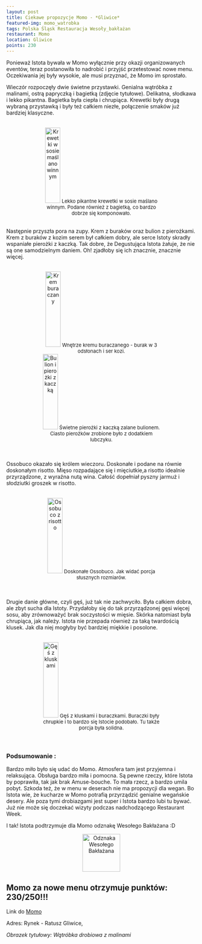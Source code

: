 ```yaml
---
layout: post
title: Ciekawe propozycje Momo - *Gliwice*
featured-img: momo_watrobka
tags: Polska Śląsk Restauracja Wesoły_bakłażan
restaurant: Momo
location: Gliwice
points: 230
---
```


Ponieważ Istota bywała w Momo wyłącznie przy okazji organizowanych eventów,
 teraz postanowiła to nadrobić i przyjść przetestować nowe menu. Oczekiwania jej były wysokie,
  ale musi przyznać, że Momo im sprostało.

Wieczór rozpoczęły dwie świetne przystawki. Genialna wątróbka z malinami, ostrą papryczką i bagietką (zdjęcie tytułowe).
 Delikatna, słodkawa i lekko pikantna. Bagietka była ciepła i chrupiąca.
  Krewetki były drugą wybraną przystawką i były też całkiem niezłe, połączenie smaków już bardziej klasyczne.
<br />&ensp;&ensp;&ensp;

<center><div style="width:65%">
   <img src="{{site.img_url}}/img/assets/img/posts/momo_krewetki.jpg" alt="Krewetki w sosie maślano winnym"
    height="200px" width="40px" />

   <font size="2">
       Lekko pikantne krewetki w sosie maślano winnym. Podane również z bagietką, co bardzo dobrze się komponowało.
   </font>
</div></center>
<br />

Następnie przyszła pora na zupy. Krem z buraków oraz bulion z pierożkami.
Krem z buraków z kozim serem był całkiem dobry, ale serce Istoty skradły wspaniałe pierożki z kaczką.
Tak dobre, że Degustująca Istota żałuje, że nie są one samodzielnym daniem.
Oh! zjadłoby się ich znacznie, znacznie więcej.
<br />&ensp;&ensp;&ensp;
<center><div style="width:65%">
   <img src="{{site.img_url}}/img/assets/img/posts/krem_buraczany.jpg" alt="Krem buraczany" height="200px" width="40px" />
   <font size="2">
Wnętrze kremu buraczanego - burak w 3 odsłonach i ser kozi.
   </font>
</div></center>

<center><div style="width:65%">
   <img src="{{site.img_url}}/img/assets/img/posts/bulion_i_pierozki.jpg"
   alt="Bulion i pierożki z kaczką" height="200px" width="40px" />
   <font size="2">
Świetne pierożki z kaczką zalane bulionem. Ciasto pierożków zrobione było z dodatkiem lubczyku.
   </font>
</div></center>
<br />&ensp;&ensp;&ensp;

Ossobuco okazało się królem wieczoru. Doskonałe i podane na równie doskonałym risotto.
 Mięso rozpadające się i mięciutkie,a risotto idealnie przyrządzone, z wyraźna nutą wina.
 Całość dopełniał pyszny jarmuż i słodziutki groszek w risotto.
<br />&ensp;&ensp;&ensp;
<center><div style="width:65%">
   <img src="{{site.img_url}}/img/assets/img/posts/ossobuco.jpg" alt="Ossobuco z risotto" height="200px" width="40px" />
   <font size="2">
Doskonałe Ossobuco. Jak widać porcja słusznych rozmiarów.
   </font>
</div></center>
<br />&ensp;&ensp;&ensp;

Drugie danie główne, czyli gęś, już tak nie zachwyciło.
Była całkiem dobra, ale zbyt sucha dla Istoty. Przydałoby się do tak przyrządzonej gęsi więcej sosu,
 aby zrównoważyć brak soczystości w mięsie. Skórka natomiast była chrupiąca, jak należy.
 Istota nie przepada również za taką twardością klusek. Jak dla niej mogłyby być bardziej miękkie i posolone.
<br />&ensp;&ensp;&ensp;
<center><div style="width:65%">
   <img src="{{site.img_url}}/img/assets/img/posts/momo_ges.jpg" alt="Gęś z kluskami" height="200px" width="40px" />

   <font size="2">
    Gęś z kluskami i buraczkami. Buraczki były chrupkie i to bardzo się Istocie podobało. Tu także porcja była solidna.
   </font>
</div></center>
<br />&ensp;&ensp;&ensp;

### Podsumowanie :
Bardzo miło było się udać do Momo. Atmosfera tam jest przyjemna i relaksująca. Obsługa bardzo miła i pomocna.
Są pewne rzeczy, które Istota by poprawiła, tak jak brak Amuse-bouche. To mała rzecz, a bardzo umila pobyt.
Szkoda też, że w menu w deserach nie ma propozycji dla wegan. Bo Istota wie, że kucharze
w Momo potrafią przyrządzić genialne wegańskie desery.
Ale poza tymi drobiazgami jest super i Istota bardzo lubi tu bywać.
Już nie może się doczekać wizyty podczas nadchodzącego Restaurant Week.

I tak! Istota podtrzymuje dla Momo odznakę Wesołego Bakłażana :D
<center><div style="width:30%">
   <img src="{{site.img_url}}/assets/img/odznaka.gif" alt="Odznaka Wesołego Bakłażana" height="100" width="auto" />
</div></center>

## Momo za nowe menu otrzymuje punktów: **230/250!!!**
Link do [Momo]

Adres:
Rynek - Ratusz
Gliwice,

_Obrazek tytułowy: Wątróbka drobiowa z malinami_

[Momo]: https://www.momogliwice.pl/
